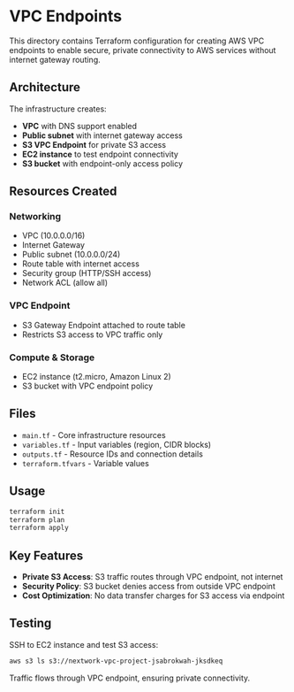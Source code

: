 # VPC Endpoints

This directory contains Terraform configuration for creating AWS VPC endpoints to enable secure, private connectivity to AWS services without internet gateway routing.

## Architecture

The infrastructure creates:
- **VPC** with DNS support enabled
- **Public subnet** with internet gateway access
- **S3 VPC Endpoint** for private S3 access
- **EC2 instance** to test endpoint connectivity
- **S3 bucket** with endpoint-only access policy

## Resources Created

### Networking
- VPC (10.0.0.0/16)
- Internet Gateway
- Public subnet (10.0.0.0/24)
- Route table with internet access
- Security group (HTTP/SSH access)
- Network ACL (allow all)

### VPC Endpoint
- S3 Gateway Endpoint attached to route table
- Restricts S3 access to VPC traffic only

### Compute & Storage
- EC2 instance (t2.micro, Amazon Linux 2)
- S3 bucket with VPC endpoint policy

## Files

- `main.tf` - Core infrastructure resources
- `variables.tf` - Input variables (region, CIDR blocks)
- `outputs.tf` - Resource IDs and connection details
- `terraform.tfvars` - Variable values

## Usage

```bash
terraform init
terraform plan
terraform apply
```

## Key Features

- **Private S3 Access**: S3 traffic routes through VPC endpoint, not internet
- **Security Policy**: S3 bucket denies access from outside VPC endpoint
- **Cost Optimization**: No data transfer charges for S3 access via endpoint

## Testing

SSH to EC2 instance and test S3 access:
```bash
aws s3 ls s3://nextwork-vpc-project-jsabrokwah-jksdkeq
```

Traffic flows through VPC endpoint, ensuring private connectivity.